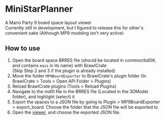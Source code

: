 # MiniStarPlanner
 A Mario Party 9 board space layout viewer \
 Currently still in development, but I figured to release this for other's convenient sake (Although MP9 modding isn't very active)

## How to use
 1. Open the board space BRRES file (should be located in common/bd0#, and contains `mass` in its name) with BrawlCrate \
 (Skip Step 2 and 3 if the plugin is already installed)
 2. Move the folder `MP9BoardExporter` to BrawlCrate's plugin folder (In BrawlCrate > Tools > Open API Folder > Plugins)
 3. Reload BrawlCrate plugins (Tools > Reload Plugins)
 4. Navigate to the mdl0 file in the BRRES file (Located in the 3DModel folder), and highlight (select) it
 5. Export the spaces to a JSON file by going to Plugin > MP9BoardExporter > export_board. Choose the folder that the JSON file will be exported to
 6. Open the [viewer](https://hbrohei.github.io/MiniStarPlanner), and choose the exported JSON file.
